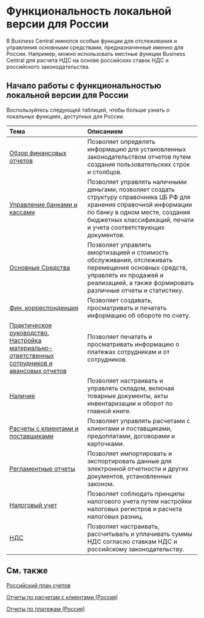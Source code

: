 # Функциональность локальной версии для России										 

В Business Central имеются особые функции для отслеживания и управления основными средствами, предназначенные именно для России. Например, можно использовать местные функции Business Central для расчета НДС на основе российских ставок НДС и российского законодательства.

 

## Начало работы с функциональностью локальной версии для России

 

Воспользуйтесь следующей таблицей, чтобы больше узнать о локальных функциях, доступных для России.

 

| Тема                                                         | Описанием                                                    |
| :----------------------------------------------------------- | :----------------------------------------------------------- |
| [Обзор финансовых отчетов](https://github.com/DianaMalina/dynamics365smb-docs/blob/live/business-central/LocalFunctionality/Russia/account-schedules-overview.md)                                 | Позволяет определять информацию для установленных законодательством отчетов путем создания пользовательских строк и столбцов. |
| [Управление банками и кассами](https://github.com/DianaMalina/dynamics365smb-docs/blob/live/business-central/LocalFunctionality/Russia/bank-and-cash-management.md)                             | Позволяет управлять наличными деньгами, позволяет создать структуру справочника ЦБ РФ для хранения справочной информации по банку в одном месте, создания бюджетных классификаций, печати и учета соответствующих документов. |
| [Основные Средства]()                                        | Позволяет управлять амортизацией и стоимость обслуживания, отслеживать перемещения основных средств, управлять их продажей и реализацией, а также формировать различные отчеты и статистику. |
| [Фин. корреспонденция]()                                     | Позволяет создавать, просматривать и печатать информацию об обороте по счету. |
| [Практическое руководство. Настройка материально-ответственных сотрудников и авансовых отчетов]() | Позволяет печатать и просматривать информацию о платежах сотрудникам и от сотрудников. |
| [Наличие]()                                                  | Позволяет настраивать и управлять складом, включая товарные документы, акты инвентаризации и оборот по главной книге. |
| [Расчеты с клиентами и поставщиками]()                       | Позволяет управлять расчетами с клиентами и поставщиками, предоплатами, договорами и карточками. |
| [Регламентные отчеты]()                                      | Позволяет импортировать и экспортировать данные для электронной отчетности и других документов, установленных законом. |
| [Налоговый учет]()                                           | Позволяет соблюдать принципы налогового учета путем настройки налоговых регистров и расчета налоговых разниц. |
| [НДС]()                                                      | Позволяет настраивать, рассчитывать и уплачивать суммы НДС согласно ставкам НДС и российскому законодательству. |

 

## См. также

 

[Российский план счетов]()

[Отчеты по расчетам с клиентами (Россия)]()

[Отчеты по платежам (Россия)]()
